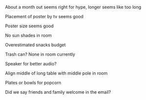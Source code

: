 About a month out seems right for hype, longer seems like too long 

Placement of poster by tv seems good

Poster size seems good 

No sun shades in room

Overestimated snacks budget 

Trash can? None in room currently 

Speaker for better audio?

Align middle of long table with middle pole in room

Plates or bowls for popcorn 

Did we say friends and family welcome in the email?